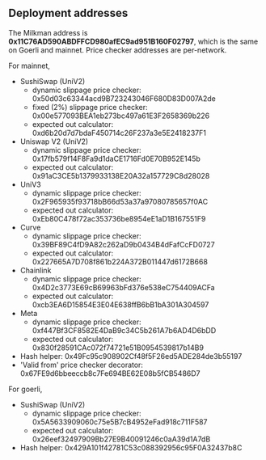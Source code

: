 ## Deployment addresses 

The Milkman address is **0x11C76AD590ABDFFCD980afEC9ad951B160F02797**, which is the same on Goerli and mainnet. Price checker addresses are per-network.

For mainnet,
- SushiSwap (UniV2)
    - dynamic slippage price checker: 0x50d03c63344acd9B723243046F680D83D007A2de 
    - fixed (2%) slippage price checker: 0x00e577093BEA1eb273bc497a61E3F2658369b226
    - expected out calculator: 0xd6b20d7d7bdaF450714c26F237a3e5E2418237F1
- Uniswap V2 (UniV2)
    - dynamic slippage price checker: 0x17fb579f14F8Fa9d1daCE1716Fd0E70B952E145b
    - expected out calculator: 0x91aC3CE5b1379933138E20A32a157729C8d28028
- UniV3
    - dynamic slippage price checker: 0x2F965935f93718bB66d53a37a97080785657f0AC
    - expected out calculator: 0xEb80C478f72ac353736be8954eE1aD1B167551F9
- Curve
    - dynamic slippage price checker: 0x39BF89C4fD9A82c262aD9b0434B4dFafCcFD0727
    - expected out calculator: 0x227665A7D708f861b224A372B011447d6172B668
- Chainlink
    - dynamic slippage price checker: 0x4D2c3773E69cB69963bFd376e538eC754409ACFa
    - expected out calculator: 0xcb3EA6D15854E3E04E638ffB6bB1bA301A304597
- Meta 
    - dynamic slippage price checker: 0xf447Bf3CF8582E4DaB9c34C5b261A7b6AD4D6bDD
    - expected out calculator: 0x830f28591CAc072f74721e51B0954539817b14B9
- Hash helper: 0x49Fc95c908902Cf48f5F26ed5ADE284de3b55197
- 'Valid from' price checker decorator: 0x67FE9d6bbeeccb8c7Fe694BE62E08b5fCB5486D7

For goerli,
- SushiSwap (UniV2)
    - dynamic slippage price checker: 0x5A5633909060c75e5B7cB4952eFad918c711F587
    - expected out calculator: 0x26eef32497909Bb27E9B40091246c0aA39d1A7dB
- Hash helper: 0x429A101f42781C53c088392956c95F0A32437b8C